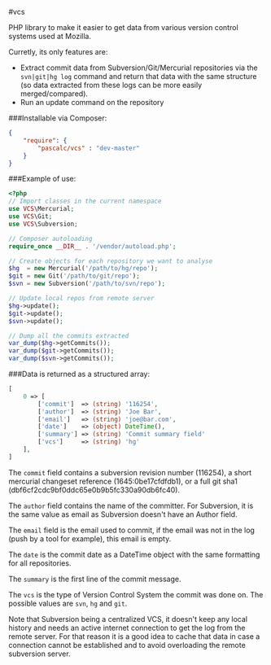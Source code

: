 #vcs

PHP library to make it easier to get data from various version control systems used at Mozilla.

Curretly, its only features are:
- Extract commit data from Subversion/Git/Mercurial repositories via the `svn|git|hg log` command and return that data with the same structure (so data extracted from these logs can be more easily merged/compared).
- Run an update command on the repository

###Installable via Composer:
```json
{
    "require": {
        "pascalc/vcs" : "dev-master"
    }
}
```

###Example of use:
```php
<?php
// Import classes in the current namespace
use VCS\Mercurial;
use VCS\Git;
use VCS\Subversion;

// Composer autoloading
require_once __DIR__ . '/vendor/autoload.php';

// Create objects for each repository we want to analyse
$hg  = new Mercurial('/path/to/hg/repo');
$git = new Git('/path/to/git/repo');
$svn = new Subversion('/path/to/svn/repo');

// Update local repos from remote server
$hg->update();
$git->update();
$svn->update();

// Dump all the commits extracted
var_dump($hg->getCommits());
var_dump($git->getCommits());
var_dump($svn->getCommits());
```

###Data is returned as a structured array:
```php
[
    0 => [
        ['commit']  => (string) '116254',
        ['author']  => (string) 'Joe Bar',
        ['email']   => (string) 'joe@bar.com',
        ['date']    => (object) DateTime(),
        ['summary'] => (string) 'Commit summary field'
        ['vcs']     => (string) 'hg'
    ],
]
```

The `commit` field contains a subversion revision number (116254), a short mercurial changeset reference (1645:0be17cfdfdb1), or a full git sha1 (dbf6cf2cdc9bf0ddc65e0b9b5fc330a90db6fc40).

The `author` field contains the name of the committer. For Subversion, it is the same value as email as Subversion doesn't have an Author field.

The `email` field is the email used to commit, if the email was not in the log (push by a tool for example), this email is empty.

The `date` is the commit date as a DateTime object with the same formatting for all repositories.

The `summary` is the first line of the commit message.

The `vcs` is the type of Version Control System the commit was done on. The possible values are `svn`, `hg` and `git`.

Note that Subversion being a centralized VCS, it doesn't keep any local history and needs an active internet connection to get the log from the remote server. For that reason it is a good idea to cache that data in case a connection cannot be established and to avoid overloading the remote subversion server.

